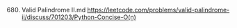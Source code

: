 680. Valid Palindrome II.md
	https://leetcode.com/problems/valid-palindrome-ii/discuss/701203/Python-Concise-O(n)

